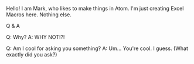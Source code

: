 Hello! I am Mark, who likes to make things in Atom. I'm just creating Excel Macros here. Nothing else.

Q & A

Q: Why?
A: WHY NOT!?!

Q: Am I cool for asking you something?
A: Um... You're cool. I guess. (What exactly did you ask?)
